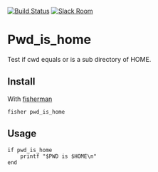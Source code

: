 [![Build Status][travis-badge]][travis-link]
[![Slack Room][slack-badge]][slack-link]

# Pwd_is_home

Test if cwd equals or is a sub directory of HOME.

## Install

With [fisherman]

```
fisher pwd_is_home
```

## Usage

```fish
if pwd_is_home
    printf "$PWD is $HOME\n"
end
```

[travis-link]: https://travis-ci.org/fisherman/pwd_is_home
[travis-badge]: https://img.shields.io/travis/fisherman/pwd_is_home.svg
[slack-link]: https://fisherman-wharf.herokuapp.com/
[slack-badge]: https://fisherman-wharf.herokuapp.com/badge.svg
[fisherman]: https://github.com/fisherman/fisherman
